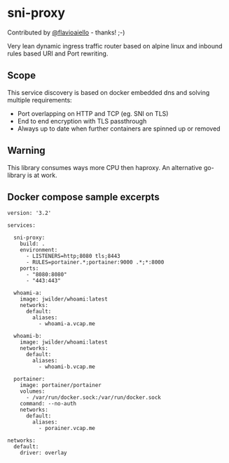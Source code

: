 # sni-proxy

Contributed by [@flavioaiello](https://github.com/flavioaiello) - thanks! ;-)

Very lean dynamic ingress traffic router based on alpine linux and inbound rules based URI and Port rewriting.

## Scope
This service discovery is based on docker embedded dns and solving multiple requirements:
- Port overlapping on HTTP and TCP (eg. SNI on TLS)
- End to end encryption with TLS passthrough
- Always up to date when further containers are spinned up or removed

## Warning
This library consumes ways more CPU then haproxy. An alternative go-library is at work.

## Docker compose sample excerpts
```
version: '3.2'

services:

  sni-proxy:
    build: .
    environment:
      - LISTENERS=http;8080 tls;8443
      - RULES=portainer.*;portainer:9000 .*;*:8000
    ports:
      - "8080:8080"
      - "443:443"

  whoami-a:
    image: jwilder/whoami:latest
    networks:
      default:
        aliases:
          - whoami-a.vcap.me  

  whoami-b:
    image: jwilder/whoami:latest
    networks:
      default:
        aliases:
          - whoami-b.vcap.me  

  portainer:
    image: portainer/portainer
    volumes:
      - /var/run/docker.sock:/var/run/docker.sock
    command: --no-auth
    networks:
      default:
        aliases:
          - porainer.vcap.me

networks:
  default:
    driver: overlay
```

